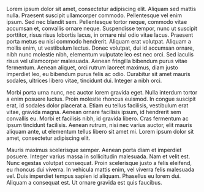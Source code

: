 Lorem ipsum dolor sit amet, consectetur adipiscing elit. Aliquam sed mattis nulla. Praesent suscipit ullamcorper commodo. Pellentesque vel enim ipsum. Sed nec blandit sem. Pellentesque tortor neque, commodo vitae accumsan et, convallis ornare neque. Suspendisse tempor, nunc ut suscipit porttitor, risus risus lobortis lacus, in ornare nisl odio vitae lacus. Praesent porta metus eu nisi commodo hendrerit. Aliquam erat volutpat. Aliquam a mollis enim, ut vestibulum lectus. Donec volutpat, dui id accumsan ornare, nibh nunc molestie nibh, elementum vulputate leo est nec orci. Sed iaculis risus vel ullamcorper malesuada. Aenean fringilla bibendum purus vitae fermentum. Aenean aliquet, orci rutrum laoreet maximus, diam justo imperdiet leo, eu bibendum purus felis ac odio. Curabitur sit amet mauris sodales, ultrices libero vitae, tincidunt dui. Integer a nibh orci.

Morbi porta urna nunc, nec auctor lorem gravida eget. Nulla interdum tortor a enim posuere luctus. Proin molestie rhoncus euismod. In congue suscipit erat, id sodales dolor placerat a. Etiam eu tellus facilisis, vestibulum erat vitae, gravida magna. Aenean ornare facilisis ipsum, id hendrerit sem convallis eu. Morbi et facilisis nibh, id gravida libero. Cras fermentum ac ipsum tincidunt facilisis. Aenean rutrum, nisi nec varius auctor, elit mauris aliquam ante, ut elementum tellus libero sit amet mi. Lorem ipsum dolor sit amet, consectetur adipiscing elit.

Mauris maximus scelerisque semper. Aenean porta diam et imperdiet posuere. Integer varius massa in sollicitudin malesuada. Nam et velit est. Nunc egestas volutpat consequat. Proin scelerisque justo a felis eleifend, eu rhoncus dui viverra. In vehicula mattis enim, vel viverra felis malesuada vel. Duis imperdiet tempus sapien id aliquam. Phasellus eu lorem dui. Aliquam a consequat est. Ut ornare gravida est quis faucibus.
